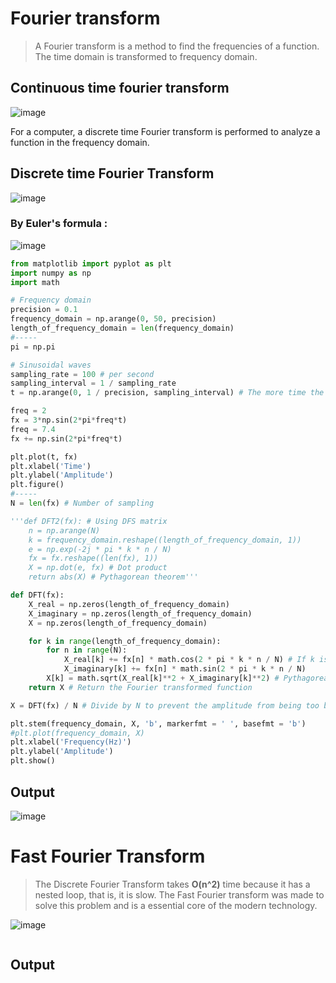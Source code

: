 # Fourier transform
>A Fourier transform is a method to find the frequencies of a function.
>The time domain is transformed to frequency domain.

## Continuous time fourier transform
![image](https://user-images.githubusercontent.com/67142421/155603554-7edd2873-0942-4465-a931-b6f07a5494da.png)

For a computer, a discrete time Fourier transform is performed to analyze a function in the frequency domain.

## Discrete time Fourier Transform
![image](https://user-images.githubusercontent.com/67142421/155603855-35d16458-2fec-49c5-80d4-88d247fb215f.png)<br>
### By Euler's formula :
![image](https://user-images.githubusercontent.com/67142421/155604064-dac589d7-b367-4648-9202-df41ea56f8be.png)

~~~Python
from matplotlib import pyplot as plt
import numpy as np
import math

# Frequency domain
precision = 0.1
frequency_domain = np.arange(0, 50, precision)
length_of_frequency_domain = len(frequency_domain)
#-----
pi = np.pi

# Sinusoidal waves
sampling_rate = 100 # per second
sampling_interval = 1 / sampling_rate
t = np.arange(0, 1 / precision, sampling_interval) # The more time the signal is measured, the more prcise the transform is

freq = 2
fx = 3*np.sin(2*pi*freq*t)
freq = 7.4
fx += np.sin(2*pi*freq*t)

plt.plot(t, fx)
plt.xlabel('Time')
plt.ylabel('Amplitude')
plt.figure()
#-----
N = len(fx) # Number of sampling

'''def DFT2(fx): # Using DFS matrix
    n = np.arange(N)
    k = frequency_domain.reshape((length_of_frequency_domain, 1))
    e = np.exp(-2j * pi * k * n / N)
    fx = fx.reshape((len(fx), 1))
    X = np.dot(e, fx) # Dot product
    return abs(X) # Pythagorean theorem'''

def DFT(fx):
    X_real = np.zeros(length_of_frequency_domain)
    X_imaginary = np.zeros(length_of_frequency_domain)
    X = np.zeros(length_of_frequency_domain)

    for k in range(length_of_frequency_domain):
        for n in range(N):
            X_real[k] += fx[n] * math.cos(2 * pi * k * n / N) # If k is a real number, it doesn't work
            X_imaginary[k] += fx[n] * math.sin(2 * pi * k * n / N)
        X[k] = math.sqrt(X_real[k]**2 + X_imaginary[k]**2) # Pythagorean theorem
    return X # Return the Fourier transformed function

X = DFT(fx) / N # Divide by N to prevent the amplitude from being too big(Normalization)

plt.stem(frequency_domain, X, 'b', markerfmt = ' ', basefmt = 'b')
#plt.plot(frequency_domain, X)
plt.xlabel('Frequency(Hz)')
plt.ylabel('Amplitude')
plt.show()
~~~
## Output
![image](https://user-images.githubusercontent.com/67142421/155623469-4580c00a-e210-456b-8c3a-e5b0a6358265.png)

# Fast Fourier Transform
> The Discrete Fourier Transform takes **O(n^2)** time because it has a nested loop, that is, it is slow.
> The Fast Fourier transform was made to solve this problem and is a essential core of the modern technology.

![image](https://user-images.githubusercontent.com/67142421/155605699-0773c7d0-99fa-4773-ac15-3ddf48958146.png)

~~~Python
~~~

## Output
